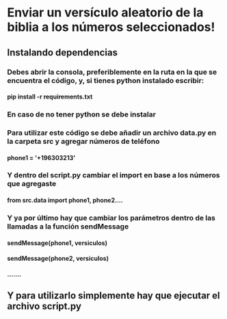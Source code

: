 # Enviar un versículo aleatorio de la biblia a los números seleccionados!

## Instalando dependencias
### Debes abrir la consola, preferiblemente en la ruta en la que se encuentra el código, y, si tienes python instalado escribir:
#### pip install -r requirements.txt
### En caso de no tener python se debe instalar

### Para utilizar este código se debe añadir un archivo data.py en la carpeta src y agregar números de teléfono
#### phone1 = '+196303213'
### Y dentro del script.py cambiar el import en base a los números que agregaste
#### from src.data import phone1, phone2....
### Y ya por último hay que cambiar los parámetros dentro de las llamadas a la función sendMessage
#### sendMessage(phone1, versiculos)
#### sendMessage(phone2, versiculos)
#### .......
## Y para utilizarlo simplemente hay que ejecutar el archivo script.py
